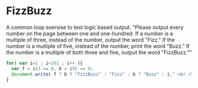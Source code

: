 <h1>FizzBuzz</h1>
<p>A common loop exersise to test logic based output. "Please output every number on the page between one and
one-hundred. If a number is a multiple of three, instead of the number, output the word "Fizz." If the number
is a multiple of five, instead of the number, print the word "Buzz." If the number is a multiple of both three
and five, output the word "FizzBuzz.""</p>

``` JavaScript
for( var i=1 ; i<101 ; i++ ){
  var f = i%3 == 0, b = i%5 == 0;
  document.write( f ? b ? "FizzBuzz" : "Fizz" : b ? "Buzz" : i," <br />");
}
```
